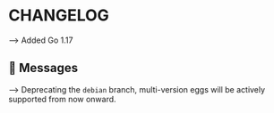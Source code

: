 
# CHANGELOG

⟶ Added Go 1.17

## 📌 Messages

⟶ Deprecating the `debian` branch, multi-version eggs will be actively supported from now onward.
